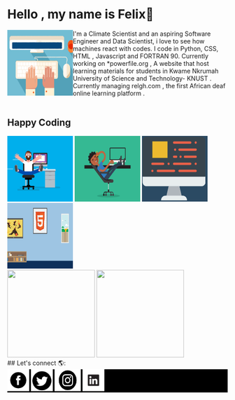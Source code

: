 


# Hello , my name is Felix👋
<img src="images/Typing.gif" alt="An image of a hand typing-Animated" align="left" width="150px" height="150px">
I'm a Climate Scientist and an aspiring Software Engineer and Data Scientist, i love to see how machines react with codes. I code in Python, CSS, HTML , Javascript and FORTRAN 90.
Currently working on *powerfile.org     , A website that host learning materials for students in Kwame Nkrumah University of Science and Technology- KNUST .
<br>
Currently managing relgh.com    , the first African deaf online learning platform .
<br>

<br>


## Happy Coding
<div>
<img src="images/coding.gif" alt=" A man coding " width="150px" height="150px">
<img src="images/relax.gif" alt=" A man relaxed while coding " width="150px" height="150px">
<img src="images/computer.gif" alt=" A Computer " width="150px" height="150px">
<img src="images/html.webp" alt=" Html on the wall " width="150px" height="150px"> </div>

<div>
  <img src="https://github-readme-stats.vercel.app/api/top-langs/?username=felaris" width="200px" height="200px" >
  <img src="https://github-readme-stats.vercel.app/api?username=felaris" width="200px" height="200px"> </div>
## Let's connect  🌎:
<div style="background-color:black">
<a href="https://web.facebook.com/felix.awortwe.315">  <img src="images/fb.png" alt="Facebook icon"     width="50px" height="50px"> </a>
<a  href="https://twitter.com/KwamenaFelix">   <img src="images/tw.webp" alt="Twitter icon"    width="50px" height="50px">   </a>
<a   href="https://www.instagram.com/felixawortwekwamena/"> <img src="images/ins.png" alt ="Instagram icon"    width="60px" height="50px">  </a>
<a  href="https://www.linkedin.com/in/awortwe-felix-kwamena-%F0%9F%87%AC%F0%9F%87%AD-4644a7140/"><img src="images/lin.png" alt = "Linkedin icon"    width="50px" height="50px">   </a>  </div>

